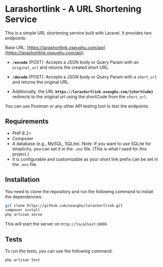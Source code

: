 # Larashortlink - A URL Shortening Service

This is a simple URL shortening service built with Laravel. It provides two endpoints:

Base URL: [https://larashortlink.oseughu.com/api](https://larashortlink.oseughu.com/api)

- **`/encode`** (POST): Accepts a JSON body or Query Param with an `original_url` and returns the created short URL.
- **`/decode`** (POST): Accepts a JSON body or Query Param with a `short_url` and returns the original URL.

- Additionally, the URL **`https://larashortlink.oseughu.com/{shortCode}`** redirects to the original url using the shortCode from the `short_url`.

You can use Postman or any other API testing tool to test the endpoints.

## Requirements

- PHP 8.2+
- Composer
- A database (e.g., MySQL, SQLite). Note: If you want to use SQLite for simplicity, you can set it in the `.env` file. (This is what I used for this project.)
- It is configurable and customizable as your short link prefix can be set in the `.env` file.

## Installation

You need to clone the repository and run the following command to install the dependencies:

```bash
git clone https://github.com/oseughu/larashortlink.git
composer install
php artisan serve
```

This will start the server on `http://localhost:8000`.

## Tests

To run the tests, you can use the following command:

```bash
php artisan test
```
